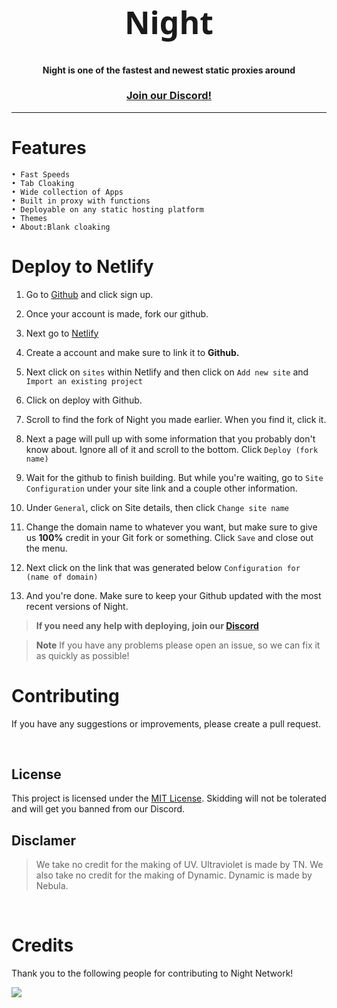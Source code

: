 <div align="center">
    <h1 style="font-size:50px; font-family: Noto Sans;">Night</h1>

#### Night is one of the fastest and newest static proxies around

### [Join our Discord!](https://discord.gg/JrmurfukMd)
</div>
<hr>

# Features
    • Fast Speeds
    • Tab Cloaking
    • Wide collection of Apps
    • Built in proxy with functions
    • Deployable on any static hosting platform
    • Themes
    • About:Blank cloaking 

# **Deploy to Netlify**

1. Go to [Github](https://github.com) and click sign up.

2. Once your account is made, fork our github.

3. Next go to [Netlify](https://app.netlify.com)

4. Create a account and make sure to link it to __Github.__
5. Next click on `sites` within Netlify and then click on `Add new site` and `Import an existing project`

6. Click on deploy with Github.

7. Scroll to find the fork of Night you made earlier. When you find it, click it. 

8. Next a page will pull up with some information that you probably don't know about. Ignore all of it and scroll to the bottom. Click `Deploy (fork name)`

9. Wait for the github to finish building. But while you're waiting, go to `Site Configuration` under your site link and a couple other information. 

10. Under `General`, click on Site details, then click `Change site name`

11. Change the domain name to whatever you want, but make sure to give us __100%__ credit in your Git fork or something. Click `Save` and close out the menu. 

12. Next click on the link that was generated below `Configuration for (name of domain)`

13. And you're done. Make sure to keep your Github updated with the most recent versions of Night. 

> **If you need any help with deploying, join our [Discord](https://discord.gg/JrmurfukMd)**

> **Note**
> If you have any problems please open an issue, so we can fix it as quickly as possible!

# **Contributing**
If you have any suggestions or improvements, please create a pull request.

<br />

## License

This project is licensed under the [MIT License](LICENSE). Skidding will not be tolerated and will get you banned from our Discord. 

## Disclamer

> We take no credit for the making of UV. Ultraviolet is made by TN. We also take no credit for the making of Dynamic. Dynamic is made by Nebula.

<br />

# Credits

Thank you to the following people for contributing to Night Network!

<a href="https://github.com/nightproxy/night/graphs/contributors">
  <img src="https://contrib.rocks/image?repo=nightproxy/night" />
</a>
</div>
